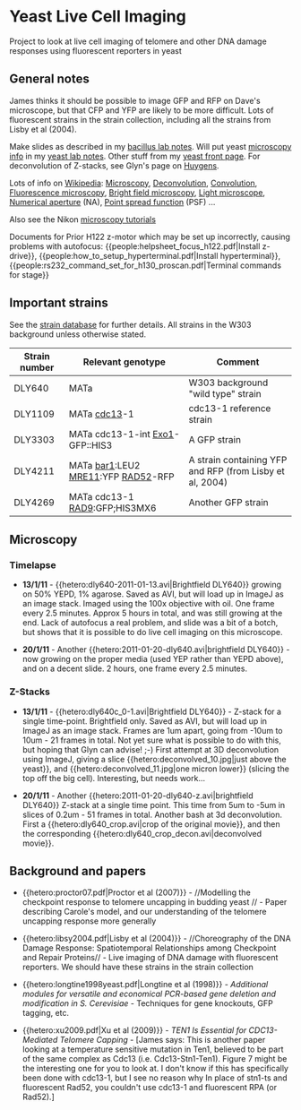 # Yeast Live Cell Imaging

Project to look at live cell imaging of telomere and other DNA damage responses using fluorescent reporters in yeast
















## General notes

James thinks it should be possible to image GFP and RFP on Dave's microscope, but that CFP and YFP are likely to be more difficult. Lots of fluorescent strains in the strain collection, including all the strains from Lisby et al (2004). 

Make slides as described in my [bacillus lab notes](hetero/bacilluslabnotes#slides). Will put yeast [microscopy info](hetero/yeastlabnotes#microscopy) in my [yeast lab notes](hetero/yeastlabnotes). Other stuff from my [yeast front page](hetero/yeast). For deconvolution of Z-stacks, see Glyn's page on [Huygens](resources/huygens).

Lots of info on [Wikipedia](http://en.wikipedia.org/wiki/Main_Page): [Microscopy](http://en.wikipedia.org/wiki/Microscopy), [Deconvolution](http://en.wikipedia.org/wiki/Deconvolution), [Convolution](http://en.wikipedia.org/wiki/Convolution), [Fluorescence microscopy](http://en.wikipedia.org/wiki/Fluorescence_microscopy), [Bright field microscopy](http://en.wikipedia.org/wiki/Bright_field_microscopy), [Light microscope](http://en.wikipedia.org/wiki/Light_microscope), [Numerical aperture](http://en.wikipedia.org/wiki/Numerical_aperture) (NA), [Point spread function](http://en.wikipedia.org/wiki/Point_spread_function) (PSF) ...

Also see the Nikon [microscopy tutorials](http://www.microscopyu.com/index.html)

Documents for Prior H122 z-motor which may be set up incorrectly, causing problems with autofocus: {{people:helpsheet_focus_h122.pdf|Install z-drive}}, {{people:how_to_setup_hyperterminal.pdf|Install hyperterminal}}, {{people:rs232_command_set_for_h130_proscan.pdf|Terminal commands for stage}}






## Important strains

See the [strain database](http://minch-moor.ncl.ac.uk/fmi/iwp/cgi?-db=FuriousFive&-startsession) for further details. All strains in the W303 background unless otherwise stated. 

 | Strain number                                                                                                                                                                                                                                                                         | Relevant genotype | Comment|
 | -------------                                                                                                                                                                                                                                                                         | ----------------- | --------
 | DLY640|MATa|W303 background "wild type" strain|                                                                                                                                                                                                                                      
 | DLY1109 |MATa [cdc13](http://db.yeastgenome.org/cgi-bin/locus.pl?locus=cdc13)-1|cdc13-1 reference strain|                                                                                                                                                                            
 | DLY3303 |MATa cdc13-1-int [Exo1](http://db.yeastgenome.org/cgi-bin/locus.pl?locus=exo1)-GFP::HIS3 | A GFP strain |                                                                                                                                                                   
 | DLY4211 |MATa [bar1](http://db.yeastgenome.org/cgi-bin/locus.pl?locus=bar1):LEU2 [MRE11](http://db.yeastgenome.org/cgi-bin/locus.pl?locus=mre11):YFP [RAD52](http://db.yeastgenome.org/cgi-bin/locus.pl?locus=rad52)-RFP | A strain containing YFP and RFP (from Lisby et al, 2004) |
 | DLY4269 |MATa cdc13-1 [RAD9](http://db.yeastgenome.org/cgi-bin/locus.pl?locus=rad9):GFP;HIS3MX6 | Another GFP strain |                                                                                                                                                               

## Microscopy





### Timelapse


*  **13/1/11** - {{hetero:dly640-2011-01-13.avi|Brightfield DLY640}} growing on 50% YEPD, 1% agarose. Saved as AVI, but will load up in ImageJ as an image stack. Imaged using the 100x objective with oil. One frame every 2.5 minutes. Approx 5 hours in total, and was still growing at the end. Lack of autofocus a real problem, and slide was a bit of a botch, but shows that it is possible to do live cell imaging on this microscope.

*  **20/1/11** - Another {{hetero:2011-01-20-dly640.avi|brightfield DLY640}} - now growing on the proper media (used YEP rather than YEPD above), and on a decent slide. 2 hours, one frame every 2.5 minutes.







### Z-Stacks


*  **13/1/11** - {{hetero:dly640c_0-1.avi|Brightfield DLY640}} - Z-stack for a single time-point. Brightfield only. Saved as AVI, but will load up in ImageJ as an image stack. Frames are 1um apart, going from -10um to 10um - 21 frames in total. Not yet sure what is possible to do with this, but hoping that Glyn can advise! ;-) First attempt at 3D deconvolution using ImageJ, giving a slice {{hetero:deconvolved_10.jpg|just above the yeast}}, and {{hetero:deconvolved_11.jpg|one micron lower}} (slicing the top off the big cell). Interesting, but needs work...

*  **20/1/11** - Another {{hetero:2011-01-20-dly640-z.avi|brightfield DLY640}} Z-stack at a single time point. This time from 5um to -5um in slices of 0.2um - 51 frames in total. Another bash at 3d deconvolution. First a {{hetero:dly640_crop.avi|crop of the original movie}}, and then the corresponding {{hetero:dly640_crop_decon.avi|deconvolved movie}}. 



## Background and papers


*  {{hetero:proctor07.pdf|Proctor et al (2007)}} - //Modelling the checkpoint response to telomere uncapping in
budding yeast
// - Paper describing Carole's model, and our understanding of the telomere uncapping response more generally

*  {{hetero:libsy2004.pdf|Lisby et al (2004)}} - //Choreography of the DNA Damage Response:
Spatiotemporal Relationships among Checkpoint
and Repair Proteins// - Live imaging of DNA damage with fluorescent reporters. We should have these strains in the strain collection

*  {{hetero:longtine1998yeast.pdf|Longtine et al (1998)}} - *Additional modules for versatile and economical PCR-based gene deletion and modification in S. Cerevisiae* - Techniques for gene knockouts, GFP tagging, etc.

*  {{hetero:xu2009.pdf|Xu et al (2009)}} - *TEN1 Is Essential for CDC13-Mediated Telomere Capping* - [James says: This is another paper looking at a temperature sensitive mutation in Ten1, believed to be part of the same complex as Cdc13 (i.e. Cdc13-Stn1-Ten1). Figure 7 might be the interesting one for you to look at. I don't know if this has specifically been done with cdc13-1, but I see no reason why In place of stn1-ts and fluorescent Rad52, you couldn't use cdc13-1 and fluorescent RPA (or Rad52).]





